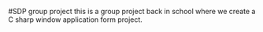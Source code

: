 #SDP group project
this is a group project back in school where we create a C sharp window application form project.
